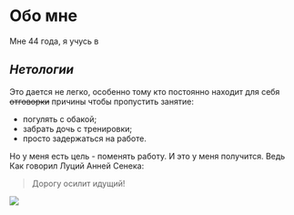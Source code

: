 Обо мне
========

Мне 44 года, я учусь в

## _Нетологии_ 

Это дается не легко, особенно тому кто постоянно находит для себя ~~отговорки~~ причины чтобы пропустить занятие:

* погулять с обакой;
* забрать дочь с тренировки;
* просто задержаться на работе.

Но у меня есть цель - поменять работу. И это у меня получится. Ведь Как говорил Луций Анней Сенека:

> Дорогу осилит идущий!


<image src="https://cdn1.vectorstock.com/i/1000x1000/91/75/man-climbing-high-mountain-on-vector-18729175.jpg">







